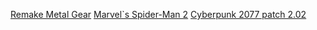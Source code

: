 [Remake Metal Gear](https://youtu.be/ij7eCfLxYrU)
[Marvel`s Spider-Man 2](https://youtu.be/vxGHlsp1XTU)
[Cyberpunk 2077 patch 2.02](https://www.cyberpunk.net/ru/news/49393/patch-2-02)
